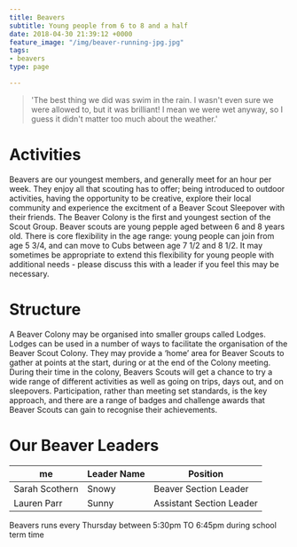 ```yaml
---
title: Beavers
subtitle: Young people from 6 to 8 and a half
date: 2018-04-30 21:39:12 +0000
feature_image: "/img/beaver-running-jpg.jpg"
tags:
- beavers
type: page

---
```

> 'The best thing we did was swim in the rain. I wasn't even sure we were allowed to, but it was brilliant! I mean we were wet anyway, so I guess it didn't matter too much about the weather.'

# Activities

Beavers are our youngest members, and generally meet for an hour per week.   They enjoy all that scouting has to offer;  being introduced to outdoor activities, having the opportunity to be creative, explore their local community and experience the excitment of a Beaver Scout Sleepover with their friends.  The Beaver Colony is the first and youngest section of the Scout Group. Beaver scouts are young pepple aged between 6 and 8 years old.  There is core flexibility in the age range: young people can join from age 5 3/4, and can move to Cubs between age 7 1/2 and 8 1/2.  It may sometimes be appropriate to extend this flexibility for young people with additional needs - please discuss this with a leader if you feel this may be necessary.

# Structure

A Beaver Colony may be organised into smaller groups called Lodges. Lodges can be used in a number of ways to facilitate the organisation of the Beaver Scout Colony. They may provide a ‘home’ area for Beaver Scouts to gather at points at the start, during or at the end of the Colony meeting. During their time in the colony, Beavers Scouts will get a chance to try a wide range of different activities as well as going on trips, days out, and on sleepovers.  Participation, rather than meeting set standards, is the key approach, and there are a range of badges and challenge awards that Beaver Scouts can gain to recognise their achievements.

# Our Beaver Leaders

| me | Leader Name | Position |
| --- | --- | --- |
| Sarah Scothern | Snowy | Beaver Section Leader |
| Lauren Parr | Sunny | Assistant Section Leader |

Beavers runs every Thursday between 5:30pm TO 6:45pm during school term time